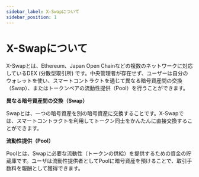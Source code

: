 ```yaml
---
sidebar_label: X-Swapについて
sidebar_position: 1
---
```


# X-Swapについて

X-Swapとは、Ethereum、Japan Open Chainなどの複数のネットワークに対応しているDEX (分散型取引所) です。中央管理者が存在せず、ユーザーは自分のウォレットを使い、スマートコントラクトを通じて異なる暗号資産間の交換（Swap）、またはトークンペアの流動性提供（Pool）を行うことができます。

**異なる暗号資産間の交換（Swap）**

Swapとは、一つの暗号資産を別の暗号資産に交換することです。X-Swapでは、スマートコントラクトを利用してトークン同士をかんたんに直接交換することができます。

**流動性提供（Pool）**

Poolとは、Swapに必要な流動性（トークンの供給）を提供するための資金の貯蔵庫です。ユーザは流動性提供者としてPoolに暗号資産を預けることで、取引手数料を報酬として獲得できます。